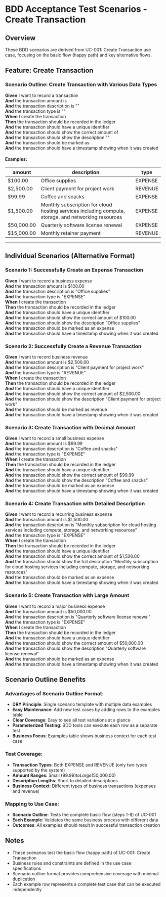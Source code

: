 # BDD Acceptance Test Scenarios - Create Transaction

## Overview
These BDD scenarios are derived from UC-001: Create Transaction use case, focusing on the basic flow (happy path) and key alternative flows.

## Feature: Create Transaction

### Scenario Outline: Create Transaction with Various Data Types
**Given** I want to record a transaction  
**And** the transaction amount is <amount>  
**And** the transaction description is "<description>"  
**And** the transaction type is "<type>"  
**When** I create the transaction  
**Then** the transaction should be recorded in the ledger  
**And** the transaction should have a unique identifier  
**And** the transaction should show the correct amount of <amount>  
**And** the transaction should show the description "<description>"  
**And** the transaction should be marked as <type>  
**And** the transaction should have a timestamp showing when it was created

#### Examples:
| amount | description | type |
|--------|-------------|------|
| $100.00 | Office supplies | EXPENSE |
| $2,500.00 | Client payment for project work | REVENUE |
| $99.99 | Coffee and snacks | EXPENSE |
| $1,500.00 | Monthly subscription for cloud hosting services including compute, storage, and networking resources | EXPENSE |
| $50,000.00 | Quarterly software license renewal | EXPENSE |
| $15,000.00 | Monthly retainer payment | REVENUE |

---

## Individual Scenarios (Alternative Format)

### Scenario 1: Successfully Create an Expense Transaction
**Given** I want to record a business expense  
**And** the transaction amount is $100.00  
**And** the transaction description is "Office supplies"  
**And** the transaction type is "EXPENSE"  
**When** I create the transaction  
**Then** the transaction should be recorded in the ledger  
**And** the transaction should have a unique identifier  
**And** the transaction should show the correct amount of $100.00  
**And** the transaction should show the description "Office supplies"  
**And** the transaction should be marked as an expense  
**And** the transaction should have a timestamp showing when it was created

### Scenario 2: Successfully Create a Revenue Transaction
**Given** I want to record business revenue  
**And** the transaction amount is $2,500.00  
**And** the transaction description is "Client payment for project work"  
**And** the transaction type is "REVENUE"  
**When** I create the transaction  
**Then** the transaction should be recorded in the ledger  
**And** the transaction should have a unique identifier  
**And** the transaction should show the correct amount of $2,500.00  
**And** the transaction should show the description "Client payment for project work"  
**And** the transaction should be marked as revenue  
**And** the transaction should have a timestamp showing when it was created

### Scenario 3: Create Transaction with Decimal Amount
**Given** I want to record a small business expense  
**And** the transaction amount is $99.99  
**And** the transaction description is "Coffee and snacks"  
**And** the transaction type is "EXPENSE"  
**When** I create the transaction  
**Then** the transaction should be recorded in the ledger  
**And** the transaction should have a unique identifier  
**And** the transaction should show the correct amount of $99.99  
**And** the transaction should show the description "Coffee and snacks"  
**And** the transaction should be marked as an expense  
**And** the transaction should have a timestamp showing when it was created

### Scenario 4: Create Transaction with Detailed Description
**Given** I want to record a recurring business expense  
**And** the transaction amount is $1,500.00  
**And** the transaction description is "Monthly subscription for cloud hosting services including compute, storage, and networking resources"  
**And** the transaction type is "EXPENSE"  
**When** I create the transaction  
**Then** the transaction should be recorded in the ledger  
**And** the transaction should have a unique identifier  
**And** the transaction should show the correct amount of $1,500.00  
**And** the transaction should show the full description "Monthly subscription for cloud hosting services including compute, storage, and networking resources"  
**And** the transaction should be marked as an expense  
**And** the transaction should have a timestamp showing when it was created

### Scenario 5: Create Transaction with Large Amount
**Given** I want to record a major business expense  
**And** the transaction amount is $50,000.00  
**And** the transaction description is "Quarterly software license renewal"  
**And** the transaction type is "EXPENSE"  
**When** I create the transaction  
**Then** the transaction should be recorded in the ledger  
**And** the transaction should have a unique identifier  
**And** the transaction should show the correct amount of $50,000.00  
**And** the transaction should show the description "Quarterly software license renewal"  
**And** the transaction should be marked as an expense  
**And** the transaction should have a timestamp showing when it was created

## Scenario Outline Benefits

### Advantages of Scenario Outline Format:
- **DRY Principle**: Single scenario template with multiple data examples
- **Easy Maintenance**: Add new test cases by adding rows to the examples table
- **Clear Coverage**: Easy to see all test variations at a glance
- **Parameterized Testing**: BDD tools can execute each row as a separate test
- **Business Focus**: Examples table shows business context for each test case

### Test Coverage:
- **Transaction Types**: Both EXPENSE and REVENUE (only two types supported by the system)
- **Amount Ranges**: Small ($99.99) to Large ($50,000.00)
- **Description Lengths**: Short to detailed descriptions
- **Business Context**: Different types of business transactions (expenses and revenue)

### Mapping to Use Case:
- **Scenario Outline**: Tests the complete basic flow (steps 1-8) of UC-001
- **Each Example**: Validates the same business process with different data
- **Outcomes**: All examples should result in successful transaction creation

## Notes
- These scenarios test the basic flow (happy path) of UC-001: Create Transaction
- Business rules and constraints are defined in the use case specifications
- Scenario outline format provides comprehensive coverage with minimal duplication
- Each example row represents a complete test case that can be executed independently
